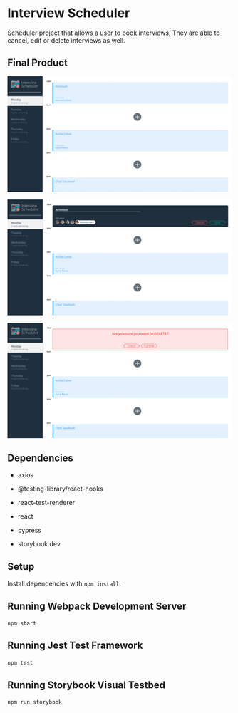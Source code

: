 # Interview Scheduler

Scheduler project that allows a user to book interviews, They are able to cancel, edit or delete interviews as well.

## Final Product

!["Main Urls Page:"](https://github.com/glavovic/scheduler/blob/master/docs/mainPage.png?raw=true)


!["Interview Form:"](https://github.com/glavovic/scheduler/blob/master/docs/form.png?raw=true)


!["warning"](https://github.com/glavovic/scheduler/blob/master/docs/deleteWarning.png?raw=true)

## Dependencies

- axios

- @testing-library/react-hooks

- react-test-renderer

- react

- cypress

- storybook dev

## Setup

Install dependencies with `npm install`.

## Running Webpack Development Server

```sh
npm start
```

## Running Jest Test Framework

```sh
npm test
```

## Running Storybook Visual Testbed

```sh
npm run storybook
```

